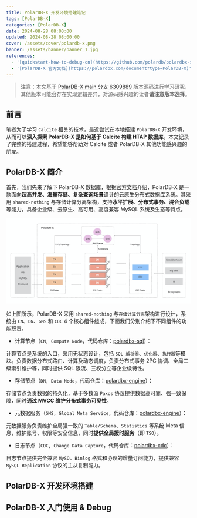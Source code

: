```yaml
---
title: PolarDB-X 开发环境搭建笔记
tags: [PolarDB-X]
categories: [PolarDB-X]
date: 2024-08-28 08:00:00
updated: 2024-08-28 08:00:00
cover: /assets/cover/polardb-x.png
banner: /assets/banner/banner_1.jpg
references:
  - '[quickstart-how-to-debug-cn](https://github.com/polardb/polardbx-sql/blob/main/docs/zh_CN/quickstart-how-to-debug-cn.md)'
  - '[PolarDB-X 官方文档](https://polardbx.com/document?type=PolarDB-X)'
---
```


> 注意：本文基于 [PolarDB-X main 分支 6309889](https://github.com/polardb/polardbx-sql/commit/63098891f8ad59d51f1d336db7c46539cc0ed91b) 版本源码进行学习研究，其他版本可能会存在实现逻辑差异，对源码感兴趣的读者**请注意版本选择**。

## 前言

笔者为了学习 `Calcite` 相关的技术，最近尝试在本地搭建 `PolarDB-X` 开发环境，从而可以**深入探索 PolarDB-X 是如何基于 Calcite 构建 HTAP 数据库**。本文记录了完整的搭建过程，希望能够帮助对 Calcite 或者 PolarDB-X 其他功能感兴趣的朋友。

## PolarDB-X 简介

首先，我们先来了解下 PolarDB-X 数据库，根据[官方文档](https://polardbx.com/document?type=PolarDB-X)介绍，PolarDB-X 是一款面向**超高并发、海量存储、复杂查询场景**设计的云原生分布式数据库系统。其采用 `shared-nothing` 与存储计算分离架构，支持**水平扩展、分布式事务、混合负载**等能力，具备企业级、云原生、高可用、高度兼容 MySQL 系统及生态等特点。

![PolarDB-X 架构](polardb-x-dev-environment-setup-note/architecture.png)

如上图所示，PolarDB-X 采用 `shared-nothing` 与`存储计算分离`架构进行设计，系统由 `CN`、`DN`、`GMS` 和 `CDC` 4 个核心组件组成，下面我们分别介绍下不同组件的功能职责。

- 计算节点（`CN, Compute Node`，代码仓库：[polardbx-sql](https://github.com/polardb/polardbx-sql)）：

计算节点是系统的入口，采用无状态设计，包括 `SQL 解析器`、`优化器`、`执行器`等模块。负责数据分布式路由、计算及动态调度，负责分布式事务 2PC 协调、全局二级索引维护等，同时提供 SQL 限流、三权分立等企业级特性。

- 存储节点（`DN, Data Node`，代码仓库：[polardbx-engine](https://github.com/polardb/polardbx-engine)）：

存储节点负责数据的持久化，基于多数派 `Paxos` 协议提供数据高可靠、强一致保障，同时**通过 MVCC 维护分布式事务可见性**。

- 元数据服务（`GMS, Global Meta Service`，代码仓库：[polardbx-engine](https://github.com/polardb/polardbx-engine)）：

元数据服务负责维护全局强一致的 `Table/Schema`、`Statistics` 等系统 Meta 信息，维护账号、权限等安全信息，同时**提供全局授时服务**（即 `TSO`）。

- 日志节点（`CDC, Change Data Capture`，代码仓库：[polardbx-cdc](https://github.com/polardb/polardbx-cdc)）：

日志节点提供完全兼容 `MySQL Binlog` 格式和协议的增量订阅能力，提供兼容 `MySQL Replication` 协议的主从复制能力。

## PolarDB-X 开发环境搭建



## PolarDB-X 入门使用 & Debug





